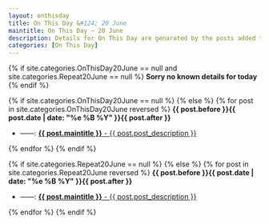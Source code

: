 ```yaml
---
layout: onthisday
title: On This Day &#124; 20 June
maintitle: On This Day — 20 June
description: Details for On This Day are genarated by the posts added to the website so the content is subject to changes/updates over time.
categories: [On This Day]
---
```


{% if site.categories.OnThisDay20June == null and site.categories.Repeat20June == null %}
<strong>Sorry no known details for today</strong>
{% endif %}

{% if site.categories.OnThisDay20June == null %}
{% else %}
{% for post in site.categories.OnThisDay20June reversed %}
<strong>{{ post.before }}{{ post.date | date: "%e %B %Y" }}{{ post.after }}</strong>
<ul>
<li> ——: <a class="{{ post.class }}" href="{{ post.url }}"><strong>{{ post.maintitle }}</strong> - {{ post.post_description }}</a></li>
</ul>
{% endfor %}
{% endif %}

{% if site.categories.Repeat20June == null %}
{% else %}
{% for post in site.categories.Repeat20June reversed %}
<strong>{{ post.before }}{{ post.date | date: "%e %B %Y" }}{{ post.after }}</strong>
<ul>
<li> ——: <a class="{{ post.class }}" href="{{ post.url }}"><strong>{{ post.maintitle }}</strong> - {{ post.post_description }}</a></li>
</ul>
{% endfor %}
{% endif %}
